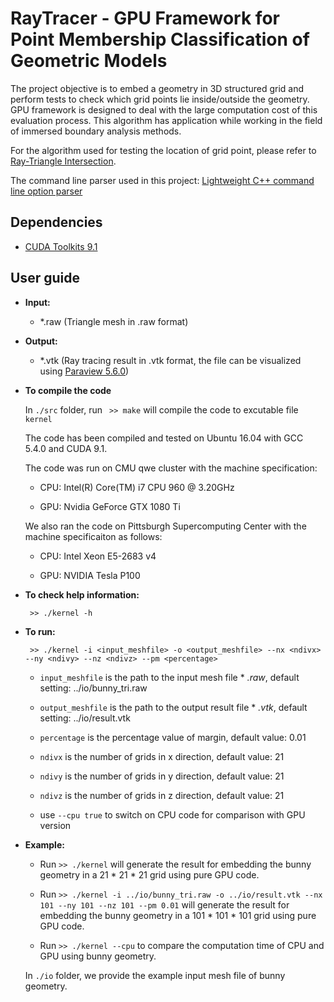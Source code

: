 # RayTracer - GPU Framework for Point Membership Classification of Geometric Models
The project objective is to embed a geometry in 3D structured grid and perform tests to check which grid points lie inside/outside the geometry. GPU framework is designed to deal with the large computation cost of this evaluation process. This algorithm has application while working in the field of immersed boundary analysis methods. 

For the algorithm used for testing the location of grid point, please refer to [Ray-Triangle Intersection](https://www.scratchapixel.com/lessons/3d-basic-rendering/ray-tracing-rendering-a-triangle/ray-triangle-intersection-geometric-solution).

The command line parser used in this project: [Lightweight C++ command line option parser](https://github.com/jarro2783/cxxopts)

## Dependencies
* [CUDA Toolkits 9.1](https://developer.nvidia.com/accelerated-computing-toolkit)

## User guide

* **Input:**

    * *.raw (Triangle mesh in .raw format)
    
* **Output:**

    * *.vtk (Ray tracing result in .vtk format, the file can be visualized using [Paraview 5.6.0](https://www.paraview.org/))
    
* **To compile the code** 

    In `./src` folder, run ` >> make` will compile the code to excutable file `kernel`
    
    The code has been compiled and tested on Ubuntu 16.04 with GCC 5.4.0 and CUDA 9.1. 
    
    The code was run on CMU qwe cluster with the machine specification: 
    
    * CPU: Intel(R) Core(TM) i7 CPU 960  @ 3.20GHz
    
    * GPU: Nvidia GeForce GTX 1080 Ti 
    
    We also ran the code on Pittsburgh Supercomputing Center with the machine specificaiton as follows:
    
    * CPU: Intel Xeon E5-2683 v4
    
    * GPU: NVIDIA Tesla P100
    
* **To check help information:**

   ` >> ./kernel -h` 

* **To run:**

   ` >> ./kernel -i <input_meshfile> -o <output_meshfile> --nx <ndivx> --ny <ndivy> --nz <ndivz> --pm <percentage>` 

   * `input_meshfile` is the path to the input mesh file * *.raw*, default setting: ../io/bunny_tri.raw
   
   * `output_meshfile` is the path to the output result file * *.vtk*, default setting: ../io/result.vtk
   
   * `percentage` is the percentage value of margin, default value: 0.01
   
   * `ndivx` is the number of grids in x direction, default value: 21
   
   * `ndivy` is the number of grids in y direction, default value: 21
   
   * `ndivz` is the number of grids in z direction, default value: 21
   
   * use `--cpu true` to switch on CPU code for comparison with GPU version

 * **Example:** 

   * Run `>> ./kernel` will generate the result for embedding the bunny geometry in a 21 * 21 * 21 grid using pure GPU code.
   
   * Run `>> ./kernel -i ../io/bunny_tri.raw -o ../io/result.vtk --nx 101 --ny 101 --nz 101 --pm 0.01` will generate the result for embedding the bunny geometry in a 101 * 101 * 101 grid using pure GPU code.
   
   * Run `>> ./kernel --cpu` to compare the computation time of CPU and GPU using bunny geometry.
   
  
   
   In `./io` folder, we provide the example input mesh file of bunny geometry.
